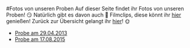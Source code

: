 #Fotos von unseren Proben
Auf dieser Seite findet ihr Fotos von unseren Proben! :smirk: Natürlich gibt es davon auch :vhs: Filmclips, diese könnt ihr [hier](../Videos/Proben.md) genießen! Zurück zur Übersicht gelangt ihr [hier](../../Linkliste.md)! :sun_with_face:

* [Probe am 29.04.2013](https://www.flickr.com/photos/tsmoers/sets/72157652569144643)
* [Probe am 17.08.2015](https://www.flickr.com/gp/tsmoers/E4E0r0)